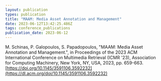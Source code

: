 ```yaml
---
layout: publication
types: publication
title: "MAAM: Media Asset Annotation and Management"
date: 2023-06-12T13:42:25.486Z
tags: conference_publications
publication_date: 2023-06-12
---
```

M. Schinas, P. Galopoulos, S. Papadopoulos, "MAAM: Media Asset Annotation and Management.", in Proceedings of the 2023 ACM International Conference on Multimedia Retrieval (ICMR '23), Association for Computing Machinery, New York, NY, USA, 2023, pp. 659-663. [https://doi.org/10.1145/3591106.3592232](https://dl.acm.org/doi/10.1145/3591106.3592232)